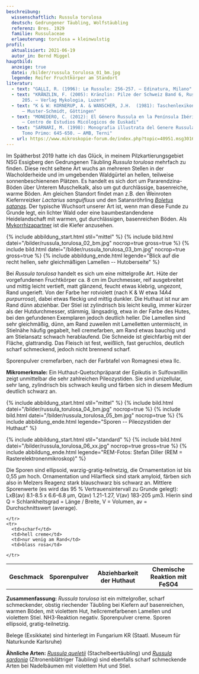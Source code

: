 ```yaml
---
beschreibung:
  wissenschaftlich: Russula torulosa
  deutsch: Gedrungener Täubling, Wolfstäubling
  referenz: Bres. 1929
  familie: Russulaceae
  erlaeuterung: torulosa = kleinwulstig
profil:
  aktualisiert: 2021-06-19
  autor_in: Bernd Miggel
hauptbild:
  anzeige: true
  datei: /bilder/russula_torulosa_01_bm.jpg
  legende: Reifer Fruchtkörper am Standort
literatur:
  - text: "GALLI, R. (1996): Le Russule: 256-257. – Edinatura, Milano"
  - text: "KRÄNZLIN, F. (2005): Kränzlin: Pilze der Schweiz Band 6, Russulaceae: Nr.
      205. – Verlag Mykologia, Luzern"
  - text: "K & W: KORNERUP, A. & WANSCHER, J.H.  (1981): Taschenlexikon der Farben.
      – Muster-Schmidt, Göttingen"
  - text: "MONEDERO, C. (2012): El Género Russula en la Península Ibérica: 234-235.
      – Centro de Estudios Micólogicos de Euskadi"
  - text: "SARNARI, M. (1998): Monografia illustrata del Genere Russula in Europa,
      Tomo Primo: 645-650. – AMB, Terni"
  - url: https://www.mikroskopie-forum.de/index.php?topic=40951.msg301659#msg301659
---
```

Im Spätherbst 2019 hatte ich das Glück, in meinem Pilzkartierungsgebiet NSG Essigberg den Gedrungenen Täubling *Russula torulosa* mehrfach zu finden. Diese recht seltene Art wuchs an mehreren Stellen in der Wacholderheide und im umgebenden Waldgürtel an hellen, teilweise sonnenbeschienenen Plätzen. Es handelt es sich dort um Pararendzina-Böden über Unterem Muschelkalk, also um gut durchlässige, basenreiche, warme Böden. Am gleichen Standort findet man z.B. den Weinroten Kiefernreizker *Lactarius sanguifluus* und den Satansröhrling *[Boletus satanas](/pilze/boletus-satanas-satansröhrling)*. Der typische Wuchsort unserer Art ist, wenn man diese Funde zu Grunde legt, ein lichter Wald oder eine baumbestandendene Heidelandschaft mit warmen, gut durchlässigen, basenreichen Böden. Als [Mykorrhizapartner](Mykorrhiza "Glossar") ist die Kiefer anzusehen.

{% include abbildung_start.html stil="mittel" %}
{% include bild.html datei="/bilder/russula_torulosa_02_bm.jpg" nocrop=true gross=true %}
{% include bild.html datei="/bilder/russula_torulosa_03_bm.jpg" nocrop=true gross=true %}
{% include abbildung_ende.html legende="Blick auf die recht hellen, sehr gleichmäßigen Lamellen  --  Hutoberseite" %}

Bei *Russula torulosa* handelt es sich um eine mittelgroße Art. Hüte der vorgefundenen Fruchtkörper ca. 8 cm im Durchmesser, reif ausgebreitet und mittig leicht vertieft, matt glänzend, feucht etwas klebrig, ungezont, Rand ungerieft. Von der Farbe her rotviolett (nach K & W etwa *14A4 purpurrosa*), dabei etwas fleckig und mittig dunkler. Die Huthaut ist nur am Rand dünn abziehbar. Der Stiel ist zylindrisch bis leicht keulig, immer kürzer als der Hutdurchmesser, stämmig, längsadrig, etwa in der Farbe des Hutes, bei den gefundenen Exemplaren jedoch deutlich heller. Die Lamellen sind sehr gleichmäßig, dünn, am Rand zuweilen mit Lamelletten untermischt, in Stielnähe häufig gegabelt, hell cremefarben, am Rand etwas bauchig und am Stielansatz schwach herablaufend. Die Schneide ist gleichfarbig mit der Fläche, glattrandig. Das Fleisch ist fest, weißlich, fast geruchlos, deutlich scharf schmeckend, jedoch nicht brennend scharf.

Sporenpulver cremefarben, nach der Farbtafel von Romagnesi etwa IIc.

**Mikromerkmale:**
Ein Huthaut-Quetschpräparat der Epikutis in Sulfovanillin zeigt unmittelbar die sehr zahlreichen Pileozystiden. Sie sind unizellular, sehr lang, zylindrisch bis schwach keulig und färben sich in diesem Medium deutlich schwarz an.

{% include abbildung_start.html stil="mittel" %}
{% include bild.html datei="/bilder/russula_torulosa_04_bm.jpg" nocrop=true %}
{% include bild.html datei="/bilder/russula_torulosa_05_bm.jpg" nocrop=true %}
{% include abbildung_ende.html legende="Sporen -- Pileozystiden der Huthaut" %}

{% include abbildung_start.html stil="standard" %}
{% include bild.html datei="/bilder/russula_torulosa_06_xx.jpg" nocrop=true gross=true %}
{% include abbildung_ende.html legende="REM-Fotos: Stefan Diller (REM = Rasterelektronenmikroskop)" %}

Die Sporen sind ellipsoid, warzig-gratig-teilnetzig, die Ornamentation ist bis 0,55 µm hoch. Ornamentation und Hilarfleck sind stark amyloid, färben sich also in Melzers Reagenz stark blauschwarz bis schwarz an. Mittlere Sporenwerte (es wird das 95 % Vertrauensintervall zu Grunde gelegt): LxB(av) 8.1-8.5 x 6.6-6.8 µm, Q(av) 1.21-1.27, V(av) 183-205 µm3.
Hierin sind Q = Schlankheitsgrad = Länge / Breite, V = Volumen, av = Durchschnittswert (average).

<div class="table-responsive">
  <table class="table taeubling">
    <tr>
      <th rowspan="2">Geschmack</th>
      <th rowspan="2">Sporenpulver</th>
      <th rowspan="2">Abziehbarkeit der Huthaut</th>
      <th colspan="3" class="text-center">Chemische Reaktion mit FeSO4</th>
    </tr>
    <tr>
      
      
    </tr>
    <tr>
      <td>scharf</td>
      <td>hell creme</td>
      <td>nur wenig am Rand</td>
      <td>blass rosa</td>
       
    </tr>
  </table>
</div>

**Zusammenfassung:**
*Russula torulosa* ist ein mittelgroßer, scharf schmeckender, obstig riechender Täubling bei Kiefern auf basenreichen, warmen Böden, mit violettem Hut, hellcremefarbenen Lamellen und violettem Stiel. NH3-Reaktion negativ. Sporenpulver creme. Sporen ellipsoid, gratig-teilnetzig.

Belege (Exsikkate) sind hinterlegt im Fungarium KR (Staatl. Museum für Naturkunde Karlsruhe)

**Ähnliche Arten:** 
*[Russula queletii](/pilze/russula-queletii-stachelbeertäubling)* (Stachelbeertäubling) und *[Russula sardonia](/pilze/russula-sardonia-zitronenblättriger-täubling)* (Zitronenblättriger Täubling) sind ebenfalls scharf schmeckende Arten bei Nadelbäumen mit violettem Hut und Stiel.